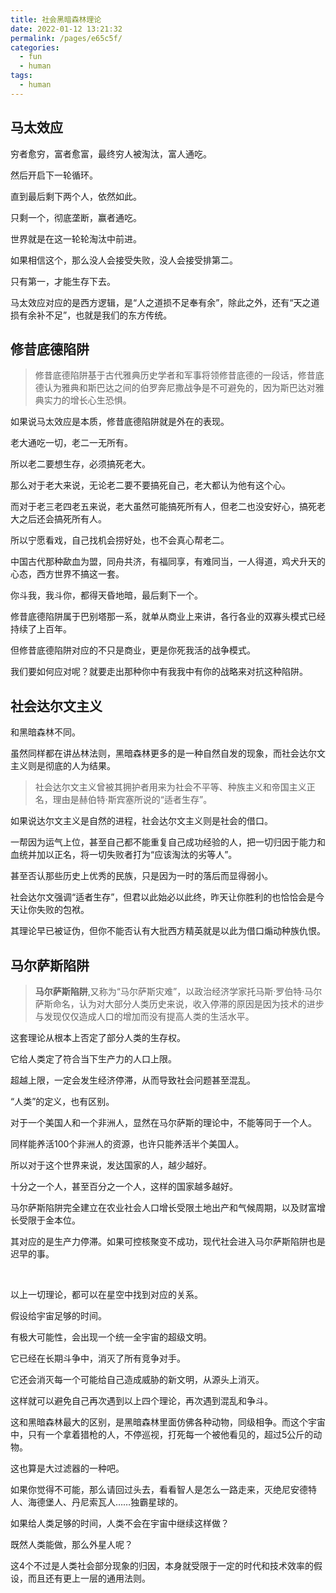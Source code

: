 ```yaml
---
title: 社会黑暗森林理论
date: 2022-01-12 13:21:32
permalink: /pages/e65c5f/
categories:
  - fun
  - human
tags:
  - human
---
```



## 马太效应

穷者愈穷，富者愈富，最终穷人被淘汰，富人通吃。

然后开启下一轮循环。

直到最后剩下两个人，依然如此。

只剩一个，彻底垄断，赢者通吃。

世界就是在这一轮轮淘汰中前进。

如果相信这个，那么没人会接受失败，没人会接受排第二。

只有第一，才能生存下去。

马太效应对应的是西方逻辑，是“人之道损不足奉有余”，除此之外，还有“天之道损有余补不足”，也就是我们的东方传统。

## 修昔底德陷阱

> 修昔底德陷阱基于古代雅典历史学者和军事将领修昔底德的一段话，修昔底德认为雅典和斯巴达之间的伯罗奔尼撒战争是不可避免的，因为斯巴达对雅典实力的增长心生恐惧。

如果说马太效应是本质，修昔底德陷阱就是外在的表现。

老大通吃一切，老二一无所有。

所以老二要想生存，必须搞死老大。

那么对于老大来说，无论老二要不要搞死自己，老大都认为他有这个心。

而对于老三老四老五来说，老大虽然可能搞死所有人，但老二也没安好心，搞死老大之后还会搞死所有人。

所以宁愿看戏，自己找机会捞好处，也不会真心帮老二。

中国古代那种歃血为盟，同舟共济，有福同享，有难同当，一人得道，鸡犬升天的心态，西方世界不搞这一套。

你斗我，我斗你，都得天昏地暗，最后剩下一个。

修昔底德陷阱属于巴别塔那一系，就单从商业上来讲，各行各业的双寡头模式已经持续了上百年。

但修昔底德陷阱对应的不只是商业，更是你死我活的战争模式。

我们要如何应对呢？就要走出那种你中有我我中有你的战略来对抗这种陷阱。

## 社会达尔文主义

和黑暗森林不同。

虽然同样都在讲丛林法则，黑暗森林更多的是一种自然自发的现象，而社会达尔文主义则是彻底的人为结果。

> 社会达尔文主义曾被其拥护者用来为社会不平等、种族主义和帝国主义正名，理由是赫伯特·斯宾塞所说的“适者生存”。

如果说达尔文主义是自然的进程，社会达尔文主义则是社会的借口。

一帮因为运气上位，甚至自己都不能重复自己成功经验的人，把一切归因于能力和血统并加以正名，将一切失败者打为“应该淘汰的劣等人”。

甚至否认那些历史上优秀的民族，只是因为一时的落后而显得弱小。

社会达尔文强调“适者生存”，但君以此始必以此终，昨天让你胜利的也恰恰会是今天让你失败的包袱。

其理论早已被证伪，但你不能否认有大批西方精英就是以此为借口煽动种族仇恨。

## 马尔萨斯陷阱

> **马尔萨斯陷阱**,又称为“马尔萨斯灾难”，以政治经济学家托马斯·罗伯特·马尔萨斯命名，认为对大部分人类历史来说，收入停滞的原因是因为技术的进步与发现仅仅造成人口的增加而没有提高人类的生活水平。

这套理论从根本上否定了部分人类的生存权。

它给人类定了符合当下生产力的人口上限。

超越上限，一定会发生经济停滞，从而导致社会问题甚至混乱。

“人类”的定义，也有区别。

对于一个美国人和一个非洲人，显然在马尔萨斯的理论中，不能等同于一个人。

同样能养活100个非洲人的资源，也许只能养活半个美国人。

所以对于这个世界来说，发达国家的人，越少越好。

十分之一个人，甚至百分之一个人，这样的国家越多越好。

马尔萨斯陷阱完全建立在农业社会人口增长受限土地出产和气候周期，以及财富增长受限于金本位。

其对应的是生产力停滞。如果可控核聚变不成功，现代社会进入马尔萨斯陷阱也是迟早的事。

</br>

以上一切理论，都可以在星空中找到对应的关系。

假设给宇宙足够的时间。

有极大可能性，会出现一个统一全宇宙的超级文明。

它已经在长期斗争中，消灭了所有竞争对手。

它还会消灭每一个可能给自己造成威胁的新文明，从源头上消灭。

这样就可以避免自己再次遇到以上四个理论，再次遇到混乱和争斗。

这和黑暗森林最大的区别，是黑暗森林里面仿佛各种动物，同级相争。而这个宇宙中，只有一个拿着猎枪的人，不停巡视，打死每一个被他看见的，超过5公斤的动物。

这也算是大过滤器的一种吧。

如果你觉得不可能，那么请回过头去，看看智人是怎么一路走来，灭绝尼安德特人、海德堡人、丹尼索瓦人……独霸星球的。

如果给人类足够的时间，人类不会在宇宙中继续这样做？

既然人类能做，那么外星人呢？

这4个不过是人类社会部分现象的归因，本身就受限于一定的时代和技术效率的假设，而且还有更上一层的通用法则。

